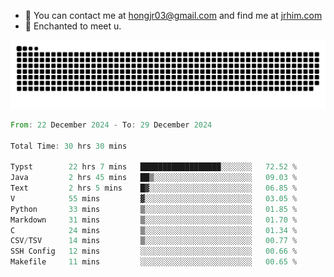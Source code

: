 - 📧 You can contact me at hongjr03@gmail.com and find me at [jrhim.com](https://jrhim.com/)
- 💜 Enchanted to meet u.

![snake_animation](https://raw.githubusercontent.com/hongjr03/hongjr03/output/github-contribution-grid-snake.svg)

<!--START_SECTION:waka-->

```rust
From: 22 December 2024 - To: 29 December 2024

Total Time: 30 hrs 30 mins

Typst        22 hrs 7 mins   ██████████████████░░░░░░░   72.52 %
Java         2 hrs 45 mins   ██▒░░░░░░░░░░░░░░░░░░░░░░   09.03 %
Text         2 hrs 5 mins    █▓░░░░░░░░░░░░░░░░░░░░░░░   06.85 %
V            55 mins         ▓░░░░░░░░░░░░░░░░░░░░░░░░   03.05 %
Python       33 mins         ▒░░░░░░░░░░░░░░░░░░░░░░░░   01.85 %
Markdown     31 mins         ▒░░░░░░░░░░░░░░░░░░░░░░░░   01.70 %
C            24 mins         ▒░░░░░░░░░░░░░░░░░░░░░░░░   01.34 %
CSV/TSV      14 mins         ▒░░░░░░░░░░░░░░░░░░░░░░░░   00.77 %
SSH Config   12 mins         ░░░░░░░░░░░░░░░░░░░░░░░░░   00.66 %
Makefile     11 mins         ░░░░░░░░░░░░░░░░░░░░░░░░░   00.65 %
```

<!--END_SECTION:waka-->
